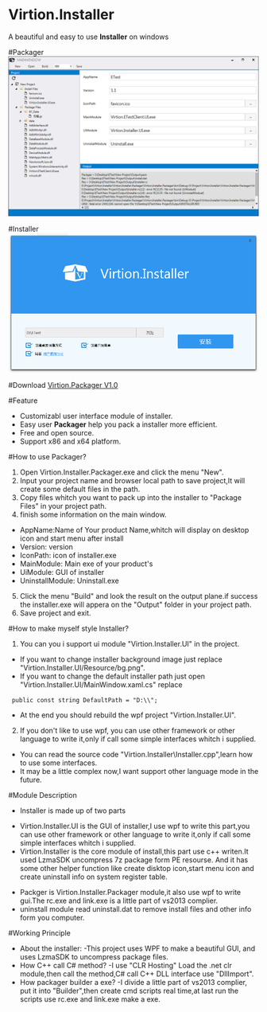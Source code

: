 # Virtion.Installer
A beautiful and easy to use <b>Installer</b> on windows

#Packager
![image](https://raw.githubusercontent.com/ZT-/Virtion.Installer/master/Other/Image/screenshot.png)
 
#Installer
![image](https://raw.githubusercontent.com/ZT-/Virtion.Installer/master/Other/Image/installer.png)

#Download
[Virtion.Packager V1.0](http://example.net/)

#Feature
+ Customizabl user interface module of installer.
+ Easy user <b>Packager</b> help you pack a installer more efficient.
+ Free and open source.
+ Support x86 and x64 platform.

#How to use Packager?
1. Open Virtion.Installer.Packager.exe and click the menu "New".
2. Input your project name and browser local path to save project,It will create some default files in the path.
3. Copy files whitch you want to pack up into the installer to "Package Files" in your project path.
4. finish some information on the main window.
  + AppName:Name of Your product Name,whitch will display on desktop icon and start menu after install
  + Version: version
  + IconPath: icon of installer.exe
  + MainModule: Main exe of your product's
  + UiModule: GUI of installer
  + UninstallModule: Uninstall.exe
5. Click the menu "Build" and look the result on the output plane.if success the installer.exe will appera on the "Output" folder in your project path. 
6. Save project and exit.

#How to make myself style Installer?
1. You can you i support ui module "Virtion.Installer.UI" in the project.
 + If you want to change installer background image just replace "Virtion.Installer.UI/Resource/bg.png".
 + If you want to change the default installer path just open "Virtion.Installer.UI/MainWindow.xaml.cs" replace
 ```
  public const string DefaultPath = "D:\\";
 ```
 + At the end you should rebuild the wpf project "Virtion.Installer.UI".
2. If you don't like to use wpf, you can use other framework or other language to write it,only if call some simple interfaces whitch i supplied.
 + You can read the source code "Virtion.Installer\Installer.cpp",learn how to use some interfaces.
 + It may be a little complex now,I want support other language mode in the future.

#Module Description
+ Installer is made up of two parts
 - Virtion.Installer.UI is the GUI of installer,I use wpf to write this part,you can use other framework or other language to write it,only if call some simple interfaces whitch i supplied.
 - Virtion.Installer is the core module of install,this part use c++ writen.It used LzmaSDK uncompress 7z package form PE resourse. And it has some other helper function like create disktop icon,start menu icon and create uninstall info on system register table.
+ Packger is Virtion.Installer.Packager module,it also use wpf to write gui.The rc.exe and link.exe is a little part of vs2013 complier.
+ uninstall module read uninstall.dat to remove install files and other info form you computer.

#Working Principle
+ About the installer:
 -This project uses WPF to make a beautiful GUI, and uses LzmaSDK to uncompress package files.
+ How C++ call C# method?
 -I use "CLR Hosting" Load the .net clr module,then call the method,C# call C++ DLL interface use "DllImport".
+ How packager builder a exe?
 -I divide a little part of vs2013 complier, put it into "Builder",then create cmd scripts real time,at last run the scripts use rc.exe and link.exe make a exe.